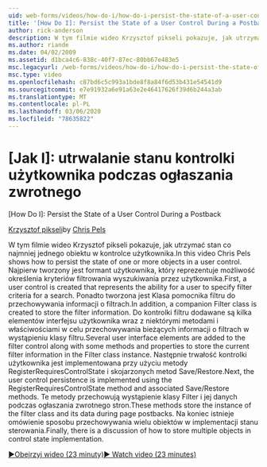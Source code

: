 ```yaml
---
uid: web-forms/videos/how-do-i/how-do-i-persist-the-state-of-a-user-control-during-a-postback
title: '[How Do I]: Persist the State of a User Control During a Postback | Microsoft Docs'
author: rick-anderson
description: W tym filmie wideo Krzysztof pikseli pokazuje, jak utrzymać stan co najmniej jednego obiektu w kontrolce użytkownika. Najpierw zostanie utworzony formant użytkownika, który reprezentuje abilit...
ms.author: riande
ms.date: 04/02/2009
ms.assetid: d1bca4c6-838c-40f7-87ec-80bb67e483e5
msc.legacyurl: /web-forms/videos/how-do-i/how-do-i-persist-the-state-of-a-user-control-during-a-postback
msc.type: video
ms.openlocfilehash: c87bd6c5c993a1bde8f8a84f6d53b431e54541d9
ms.sourcegitcommit: e7e91932a6e91a63e2e46417626f39d6b244a3ab
ms.translationtype: MT
ms.contentlocale: pl-PL
ms.lasthandoff: 03/06/2020
ms.locfileid: "78635822"
---
```

# <a name="how-do-i-persist-the-state-of-a-user-control-during-a-postback"></a>[Jak I]: utrwalanie stanu kontrolki użytkownika podczas ogłaszania zwrotnego
[How Do I]: Persist the State of a User Control During a Postback

<span data-ttu-id="d3dc9-104">[Krzysztof pikseli](https://twitter.com/chrispels)</span><span class="sxs-lookup"><span data-stu-id="d3dc9-104">by [Chris Pels](https://twitter.com/chrispels)</span></span>

<span data-ttu-id="d3dc9-105">W tym filmie wideo Krzysztof pikseli pokazuje, jak utrzymać stan co najmniej jednego obiektu w kontrolce użytkownika.</span><span class="sxs-lookup"><span data-stu-id="d3dc9-105">In this video Chris Pels shows how to persist the state of one or more objects in a user control.</span></span> <span data-ttu-id="d3dc9-106">Najpierw tworzony jest formant użytkownika, który reprezentuje możliwość określenia kryteriów filtrowania wyszukiwania przez użytkownika.</span><span class="sxs-lookup"><span data-stu-id="d3dc9-106">First, a user control is created that represents the ability for a user to specify filter criteria for a search.</span></span> <span data-ttu-id="d3dc9-107">Ponadto tworzona jest Klasa pomocnika filtru do przechowywania informacji o filtrach.</span><span class="sxs-lookup"><span data-stu-id="d3dc9-107">In addition, a companion Filter class is created to store the filter information.</span></span> <span data-ttu-id="d3dc9-108">Do kontrolki filtru dodawane są kilka elementów interfejsu użytkownika wraz z niektórymi metodami i właściwościami w celu przechowywania bieżących informacji o filtrach w wystąpieniu klasy filtru.</span><span class="sxs-lookup"><span data-stu-id="d3dc9-108">Several user interface elements are added to the filter control along with some methods and properties to store the current filter information in the Filter class instance.</span></span> <span data-ttu-id="d3dc9-109">Następnie trwałość kontrolki użytkownika jest implementowana przy użyciu metody RegisterRequiresControlState i skojarzonych metod Save/Restore.</span><span class="sxs-lookup"><span data-stu-id="d3dc9-109">Next, the user control persistence is implemented using the RegisterRequiresControlState method and associated Save/Restore methods.</span></span> <span data-ttu-id="d3dc9-110">Te metody przechowują wystąpienie klasy Filter i jej danych podczas ogłaszania zwrotnego stron.</span><span class="sxs-lookup"><span data-stu-id="d3dc9-110">These methods store the instance of the filter class and its data during page postbacks.</span></span> <span data-ttu-id="d3dc9-111">Na koniec istnieje omówienie sposobu przechowywania wielu obiektów w implementacji stanu sterowania.</span><span class="sxs-lookup"><span data-stu-id="d3dc9-111">Finally, there is a discussion of how to store multiple objects in control state implementation.</span></span>

[<span data-ttu-id="d3dc9-112">&#9654;Obejrzyj wideo (23 minuty)</span><span class="sxs-lookup"><span data-stu-id="d3dc9-112">&#9654; Watch video (23 minutes)</span></span>](https://channel9.msdn.com/Blogs/ASP-NET-Site-Videos/how-do-i-persist-the-state-of-a-user-control-during-a-postback)
